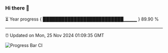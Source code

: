 ### Hi there 👋

⏳ Year progress { ██████████████████████████▁▁▁▁ } 89.90 %

---

⏰ Updated on Mon, 25 Nov 2024 01:09:35 GMT

![Progress Bar CI](https://github.com/liununu/liununu/workflows/Progress%20Bar%20CI/badge.svg)

